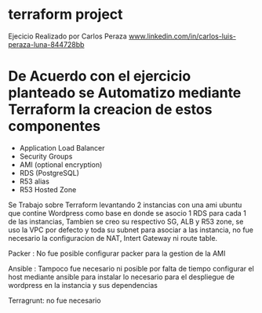 # terraform project


Ejecicio Realizado por Carlos Peraza 
www.linkedin.com/in/carlos-luis-peraza-luna-844728bb


# De Acuerdo con el ejercicio planteado se Automatizo mediante Terraform la creacion de estos componentes

- Application Load Balancer
- Security Groups
- AMI (optional encryption)
- RDS (PostgreSQL)
- R53 alias
- R53 Hosted Zone


Se Trabajo sobre Terraform levantando 2 instancias con una ami ubuntu que contine Wordpress como base en donde se asocio
1 RDS para cada 1 de las instancias, Tambien se creo su respectivo SG, ALB y R53 zone, se uso la VPC por defecto y toda su subnet
para asociar a las instancia, no fue necesario la configuracion de NAT, Intert Gateway ni route table.



 Packer : No fue posible configurar packer para la gestion de la AMI

 Ansible : Tampoco fue necesario ni posible por falta de tiempo configurar el host mediante ansible para instalar  lo necesario para el despliegue de wordpress en la instancia y sus dependencias

 Terragrunt:  no fue necesario


